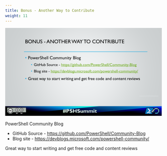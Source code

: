 ```yaml
---
title: Bonus - Another Way to Contribute
weight: 11
---
```

<!-- markdownlint-disable MD041 -->
![Bonus - Another Way to Contribute](./Slide11.PNG)

PowerShell Community Blog

- GitHub Source - https://github.com/PowerShell/Community-Blog
- Blog site - https://devblogs.microsoft.com/powershell-community/

Great way to start writing and get free code and content reviews
